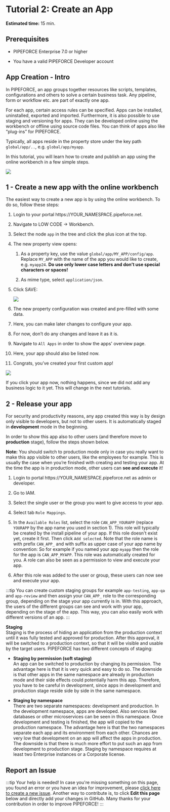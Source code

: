 # Tutorial 2: Create an App

**Estimated time:** 15 min.

## Prerequisites

*   PIPEFORCE Enterprise 7.0 or higher
    
*   You have a valid PIPEFORCE Developer account
    

## App Creation - Intro

In PIPEFORCE, an app groups together resources like scripts, templates, configurations and others to solve a certain business task. Any pipeline, form or workflow etc. are part of exactly one app.

For each app, certain access rules can be specified. Apps can be installed, uninstalled, exported and imported. Furthermore, it is also possible to use staging and versioning for apps. They can be developed online using the workbench or offline using source code files. You can think of apps also like “plug-ins” for PIPEFORCE.

Typically, all apps reside in the property store under the key path `global/app/..`, e.g. `global/app/myapp`.

In this tutorial, you will learn how to create and publish an app using the online workbench in a few simple steps.

![](../img/grafik-20210720-140552.png)

## 1 - Create a new app with the online workbench

The easiest way to create a new app is by using the online workbench. To do so, follow these steps:

1.  Login to your portal https://YOUR\_NAMESPACE.pipeforce.net.
    
2.  Navigate to LOW CODE → Workbench.
    
3.  Select the node `app` in the tree and click the plus icon at the top.
    
4.  The new property view opens:
    
    1.  As a property key, use the value `global/app/MY_APP/config/app`. Replace `MY_APP` with the name of the app you would like to create, e.g. `myapp24`. **Do use only lower case letters and don’t use special characters or spaces!**
        
    2.  As mime type, select `application/json`.
        
5.  Click SAVE:  
    
    ![](../img/new-app.png)
6.  The new property configuration was created and pre-filled with some data.
    
7.  Here, you can make later changes to configure your app.
    
8.  For now, don’t do any changes and leave it as it is.
    
9.  Navigate to `All Apps` in order to show the apps' overview page.
    
10.  Here, your app should also be listed now.
    
11.  Congrats, you’ve created your first custom app!
    

![](../img/grafik-20210720-140552.png)

If you click your app now, nothing happens, since we did not add any business logic to it yet. This will change in the next tutorials.

## 2 - Release your app

For security and productivity reasons, any app created this way is by design only visible to developers, but not to other users. It is automatically staged in **development** mode in the beginning.

In order to show this app also to other users (and therefore move to **production** stage), follow the steps shown below.

**Note:** You should switch to production mode only in case you really want to make this app visible to other users, like the employees for example. This is usually the case when you’re finished with creating and testing your app. At the time the app is in production mode, other users can **see and execute** it!

1.  Login to portal https://YOUR\_NAMESPACE.pipeforce.net as admin or developer.
    
2.  Go to IAM.
    
3.  Select the single user or the group you want to give access to your app.
    
4.  Select tab `Role Mappings`.
    
5.  In the `Available Roles` list, select the role `CAN_APP_YOURAPP` (replace `YOURAPP` by the app name you used in section 1). This role will typically be created by the install pipeline of your app. If this role doesn't exist yet, create it first. Then click `Add selected`. Note that the role name is with prefix `CAN_APP_` and with suffix as upper case of your app name by convention: So for example if you named your app `myapp` then the role for the app is `CAN_APP_MYAPP`. This role was automatically created for you. A role can also be seen as a permission to view and execute your app.
    
6.  After this role was added to the user or group, these users can now see and execute your app.
    

:::tip
You can create custom staging groups for example `app-testing`, `app-qa` and `app-review` and then assign your `CAN_APP_` role to the corresponding group, depending on the stage your app currently is in. With this approach, the users of the different groups can see and work with your app, depending on the stage of the app. This way, you can also easily work with different versions of an app.
:::


**Staging**  
Staging is the process of hiding an application from the production context until it was fully tested and approved for production. After this approval, it will be switched to a production context, so that it will be visible and usable by the target users. PIPEFORCE has two different concepts of staging:

*   **Staging by permission (soft staging)**  
    An app can be switched to production by changing its permission. The advantage here is that it is very quick and easy to do so. The downside is that other apps in the same namespace are already in production mode and their side effects could potentially harm this app. Therefore, you have to be careful in development, since apps in development and production stage reside side by side in the same namespace.
    
*   **Staging by namespace**  
    There are two separate namespaces: development and production. In the development namespace, apps are developed. Also services like databases or other microservices can be seen in this namespace. Once development and testing is finished, the app will copied to the production namespace. The advantage here is that the two namespaces separate each app and its environment from each other. Chances are very low that development on an app will affect the apps in production. The downside is that there is much more effort to put such an app from development to production stage. Staging by namespace requires at least two Enterprise instances or a Corporate license.


## Report an Issue
:::tip Your help is needed!
In case you're missing something on this page, you found an error or you have an idea for improvement, please [click here to create a new issue](https://github.com/pipeforce/pipeforce.github.io/issues/new). Another way to contribute is, to click **Edit this page** below and directly add your changes in GitHub. Many thanks for your contribution in order to improve PIPEFORCE!
:::
